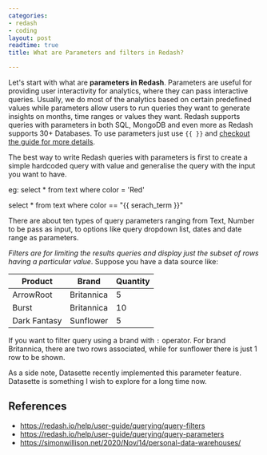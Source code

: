 ```yaml
---
categories:
- redash
- coding
layout: post
readtime: true
title: What are Parameters and filters in Redash?

---
```


Let's start with what are **parameters in Redash**. Parameters are useful for providing user interactivity for analytics, where they can pass interactive queries. Usually, we do most of the analytics based on certain predefined values while parameters allow users to run queries they want to generate insights on months, time ranges or values they want. Redash supports queries with parameters in both SQL, MongoDB
and even more as Redash supports 30+ Databases. To use parameters just use `{{ }}` and [checkout the guide for more details](https://redash.io/help/user-guide/querying/query-parameters).

The best way to write Redash queries with parameters is first to create a simple hardcoded query with value and generalise the query with the input you want to have.

eg: select * from text where color = 'Red'

select * from text where color == "{{ serach_term }}"

There are about ten types of query parameters ranging from Text, Number to be pass as input, to options like query dropdown list, dates and date range as parameters.

*Filters are for limiting the results queries and display just the subset of rows having a particular value*. Suppose you have a data source like:

| Product | Brand | Quantity |
|-- | -- | -- |
| ArrowRoot | Britannica | 5|
| Burst | Britannica | 10 |
| Dark Fantasy | Sunflower | 5|

If you want to filter query using a brand with `:` operator. For brand Britannica, there are two rows associated, while for sunflower there is just 1 row to be shown.


As a side note, Datasette recently implemented this parameter feature. Datasette is something I wish to explore for a long time now.

## References

- https://redash.io/help/user-guide/querying/query-filters
- https://redash.io/help/user-guide/querying/query-parameters
- https://simonwillison.net/2020/Nov/14/personal-data-warehouses/

